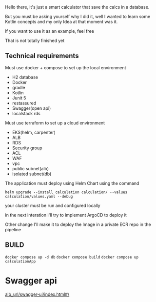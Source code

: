 Hello there, it's just a smart calculator that save the calcs in a database.

But you must be asking yourself why I did it, well I wanted to learn some Kotlin concepts
and my only Idea at that moment was it.

If you want to use it as an example, feel free

That is not totally finished yet


## Technical requirements

Must use docker + compose to set up the local environment 
- H2 database
- Docker
- gradle
- Kotlin
- Junit 5 
- restassured
- Swagger(open api)
- localstack rds

Must use terraform to set up a cloud environment
- EKS(helm, carpenter)
- ALB
- RDS 
- Security group
- ACL
- WAF
- vpc
- public subnet(alb)
- isolated subnet(db)

The application must deploy using Helm Chart using the command

`helm upgrade --install calculation calculation/ --values calculation/values.yaml --debug`

your cluster must be run and configured locally

in the next interation I'll try to implement ArgoCD to deploy it 

Other change I'll make it to deploy the Image in a private ECR repo in the pipeline

## BUILD

`docker compose up -d db`
`docker compose build`
`docker compose up calculationApp`


# Swagger api

[alb_url/swagger-ui/index.html#/]()
